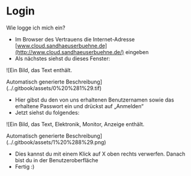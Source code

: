 # Login

Wie logge ich mich ein?

* Im Browser des Vertrauens die Internet-Adresse [www.cloud.sandhaeuserbuehne.de](http://www.cloud.sandhaeuserbuehne.de/) eingeben
* Als nächstes siehst du dieses Fenster:

![Ein Bild, das Text enth&#xE4;lt.

Automatisch generierte Beschreibung](../.gitbook/assets/0%20%281%29.tif)

* Hier gibst du den von uns erhaltenen Benutzernamen sowie das erhaltene Passwort ein und drückst auf „Anmelden“
* Jetzt siehst du folgendes:

![Ein Bild, das Text, Elektronik, Monitor, Anzeige enth&#xE4;lt.

Automatisch generierte Beschreibung](../.gitbook/assets/1%20%288%29.png)

* Dies kannst du mit einem Klick auf X oben rechts verwerfen. Danach bist du in der Benutzeroberfläche
* Fertig :\)


